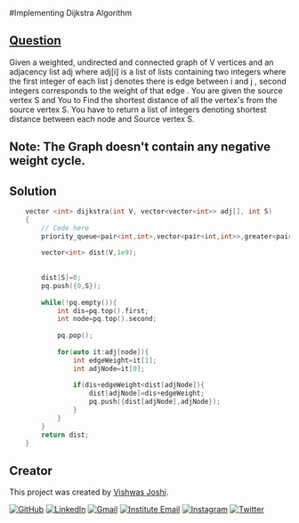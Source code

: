 #Implementing Dijkstra Algorithm

## [Question](https://practice.geeksforgeeks.org/problems/implementing-dijkstra-set-1-adjacency-matrix/1?utm_source=gfg&utm_medium=article&utm_campaign=bottom_sticky_on_article)
  Given a weighted, undirected and connected graph of V vertices and an adjacency list adj where adj[i] is a list of lists containing two integers
  where the first integer of each list j denotes there is edge between i and j , second integers corresponds to the weight of that  edge . 
  You are given the source vertex S and You to Find the shortest distance of all the vertex's from the source vertex S. 
  You have to return a list of integers denoting shortest distance between each node and Source vertex S.
 

Note: The Graph doesn't contain any negative weight cycle.
---

## Solution

```cpp
    vector <int> dijkstra(int V, vector<vector<int>> adj[], int S)
    {
        // Code here
        priority_queue<pair<int,int>,vector<pair<int,int>>,greater<pair<int,int>>> pq;
        
        vector<int> dist(V,1e9);
        
        
        dist[S]=0;
        pq.push({0,S});
        
        while(!pq.empty()){
            int dis=pq.top().first;
            int node=pq.top().second;
            
            pq.pop();
            
            for(auto it:adj[node]){
                int edgeWeight=it[1];
                int adjNode=it[0];
                
                if(dis+edgeWeight<dist[adjNode]){
                    dist[adjNode]=dis+edgeWeight;
                    pq.push({dist[adjNode],adjNode});
                }
            }
        }
        return dist;
    }
```
## Creator

This project was created by [Vishwas Joshi](https://github.com/vishwasjoshi2019).


[![GitHub](https://img.shields.io/badge/GitHub-%40vishwasjoshi2019-blue)](https://github.com/vishwasjoshi2019)
[![LinkedIn](https://img.shields.io/badge/LinkedIn-%40vishwasjoshi2019-blue)](https://www.linkedin.com/in/vishwasjoshi2019/)
[![Gmail](https://img.shields.io/badge/Gmail-vishwasjoshi2019%40gmail.com-red)](mailto:vishwasjoshi2019@gmail.com)
[![Institute Email](https://img.shields.io/badge/Institute%20Email-vishwas.j%40iitgn.ac.in-red)](mailto:vishwas.j@iitgn.ac.in)
[![Instagram](https://img.shields.io/badge/Instagram-%40cursed__geek-orange)](https://www.instagram.com/cursed_geek/)
[![Twitter](https://img.shields.io/badge/Twitter-%40Vishwas79116150-blue)](https://twitter.com/Vishwas79116150)


